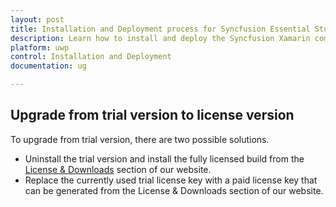 ```yaml
---
layout: post
title: Installation and Deployment process for Syncfusion Essential Studio Xamarin products
description: Learn how to install and deploy the Syncfusion Xamarin component
platform: uwp
control: Installation and Deployment
documentation: ug

---
```


## Upgrade from trial version to license version

To upgrade from trial version, there are two possible solutions.

* Uninstall the trial version and install the fully licensed build from the [License & Downloads](https://www.syncfusion.com/account/downloads) section of our website.  
* Replace the currently used trial license key with a paid license key that can be generated from the License & Downloads section of our website.
